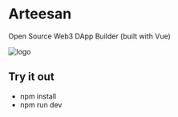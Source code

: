 # Arteesan 
Open Source Web3 DApp Builder (built with Vue)

![logo](https://github.com/arteesanio/arteesan/blob/main/public/aaa.png?raw=true)

## Try it out
* npm install
* npm run dev